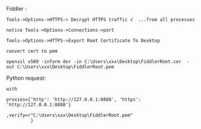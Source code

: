 
Fiddler :
    
    Tools->Options->HTTPS-> Decrypt HTTPS traffic √  ...from all processes
    
    notice Tools->Options->Connections->port
    
    Tools->Options->HTTPS->Export Root Certificate To Desktop
    
    convert cert to pem
    
    openssl x509 -inform der -in C:\Users\xxx\Desktop\FiddlerRoot.cer  -out C:\Users\xxx\Desktop\FiddlerRoot.pem
    
 
Python request:
    
    with 
    
    proxies={'http': 'http://127.0.0.1:8888', 'https': 'http://127.0.0.1:8888'}
                              ,verify=r"C:\Users\xxx\Desktop\FiddlerRoot.pem"
             }
    